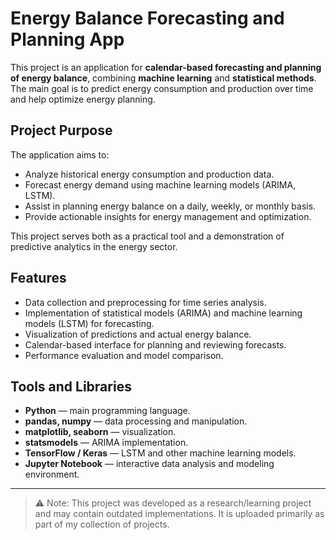 # Energy Balance Forecasting and Planning App

This project is an application for **calendar-based forecasting and planning of energy balance**, combining **machine learning** and **statistical methods**. The main goal is to predict energy consumption and production over time and help optimize energy planning.

## Project Purpose

The application aims to:

- Analyze historical energy consumption and production data.  
- Forecast energy demand using machine learning models (ARIMA, LSTM).  
- Assist in planning energy balance on a daily, weekly, or monthly basis.  
- Provide actionable insights for energy management and optimization.

This project serves both as a practical tool and a demonstration of predictive analytics in the energy sector.

## Features

- Data collection and preprocessing for time series analysis.  
- Implementation of statistical models (ARIMA) and machine learning models (LSTM) for forecasting.  
- Visualization of predictions and actual energy balance.  
- Calendar-based interface for planning and reviewing forecasts.  
- Performance evaluation and model comparison.


## Tools and Libraries

- **Python** — main programming language.  
- **pandas, numpy** — data processing and manipulation.  
- **matplotlib, seaborn** — visualization.  
- **statsmodels** — ARIMA implementation.  
- **TensorFlow / Keras** — LSTM and other machine learning models.  
- **Jupyter Notebook** — interactive data analysis and modeling environment.


---

> ⚠️ Note: This project was developed as a research/learning project and may contain outdated implementations. It is uploaded primarily as part of my collection of projects.
